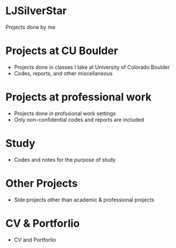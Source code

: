 # LJSilverStar
Projects done by me

# Projects at CU Boulder
  - Projects done in classes I take at University of Colorado Boulder
  - Codes, reports, and other miscellaneous 

# Projects at professional work
  - Projects done in profssional work settings
  - Only non-confidential codes and reports are included

# Study
  - Codes and notes for the purpose of study

# Other Projects
  -  Side projects other than academic & professional projects

# CV & Portforlio
  - CV and Portforlio 
